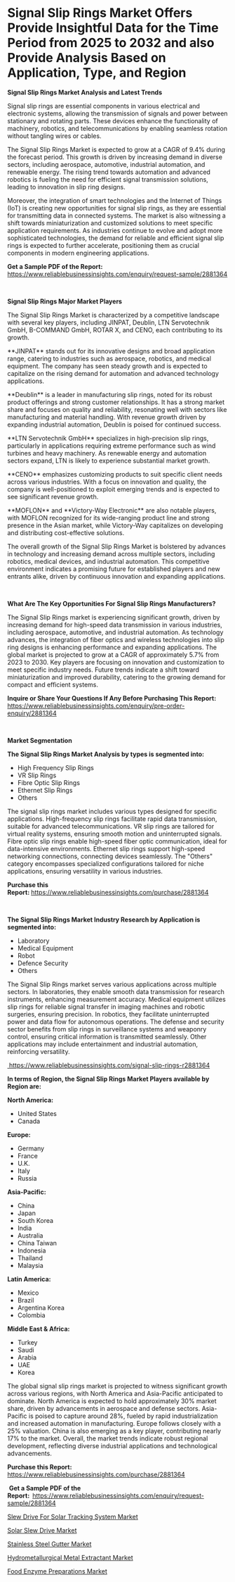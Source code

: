 <p><h1>Signal Slip Rings Market Offers Provide Insightful Data for the Time Period from 2025 to 2032 and also Provide Analysis Based on Application, Type, and Region</h1></p><p><strong>Signal Slip Rings Market Analysis and Latest Trends</strong></p>
<p><p>Signal slip rings are essential components in various electrical and electronic systems, allowing the transmission of signals and power between stationary and rotating parts. These devices enhance the functionality of machinery, robotics, and telecommunications by enabling seamless rotation without tangling wires or cables.</p><p>The Signal Slip Rings Market is expected to grow at a CAGR of 9.4% during the forecast period. This growth is driven by increasing demand in diverse sectors, including aerospace, automotive, industrial automation, and renewable energy. The rising trend towards automation and advanced robotics is fueling the need for efficient signal transmission solutions, leading to innovation in slip ring designs. </p><p>Moreover, the integration of smart technologies and the Internet of Things (IoT) is creating new opportunities for signal slip rings, as they are essential for transmitting data in connected systems. The market is also witnessing a shift towards miniaturization and customized solutions to meet specific application requirements. As industries continue to evolve and adopt more sophisticated technologies, the demand for reliable and efficient signal slip rings is expected to further accelerate, positioning them as crucial components in modern engineering applications.</p></p>
<p><strong>Get a Sample PDF of the Report:&nbsp;</strong> <a href="https://www.reliablebusinessinsights.com/enquiry/request-sample/2881364?utm_campaign=1121&utm_medium=2&utm_source=Github&utm_content=ia&utm_term=12032025&utm_id=signal-slip-rings">https://www.reliablebusinessinsights.com/enquiry/request-sample/2881364</a></p>
<p>&nbsp;</p>
<p><strong>Signal Slip Rings Major Market Players</strong></p>
<p><p>The Signal Slip Rings Market is characterized by a competitive landscape with several key players, including JINPAT, Deublin, LTN Servotechnik GmbH, B-COMMAND GmbH, ROTAR X, and CENO, each contributing to its growth.</p><p>**JINPAT** stands out for its innovative designs and broad application range, catering to industries such as aerospace, robotics, and medical equipment. The company has seen steady growth and is expected to capitalize on the rising demand for automation and advanced technology applications.</p><p>**Deublin** is a leader in manufacturing slip rings, noted for its robust product offerings and strong customer relationships. It has a strong market share and focuses on quality and reliability, resonating well with sectors like manufacturing and material handling. With revenue growth driven by expanding industrial automation, Deublin is poised for continued success.</p><p>**LTN Servotechnik GmbH** specializes in high-precision slip rings, particularly in applications requiring extreme performance such as wind turbines and heavy machinery. As renewable energy and automation sectors expand, LTN is likely to experience substantial market growth.</p><p>**CENO** emphasizes customizing products to suit specific client needs across various industries. With a focus on innovation and quality, the company is well-positioned to exploit emerging trends and is expected to see significant revenue growth.</p><p>**MOFLON** and **Victory-Way Electronic** are also notable players, with MOFLON recognized for its wide-ranging product line and strong presence in the Asian market, while Victory-Way capitalizes on developing and distributing cost-effective solutions.</p><p>The overall growth of the Signal Slip Rings Market is bolstered by advances in technology and increasing demand across multiple sectors, including robotics, medical devices, and industrial automation. This competitive environment indicates a promising future for established players and new entrants alike, driven by continuous innovation and expanding applications.</p></p>
<p>&nbsp;</p>
<p><strong>What Are The Key Opportunities For Signal Slip Rings Manufacturers?</strong></p>
<p><p>The Signal Slip Rings market is experiencing significant growth, driven by increasing demand for high-speed data transmission in various industries, including aerospace, automotive, and industrial automation. As technology advances, the integration of fiber optics and wireless technologies into slip ring designs is enhancing performance and expanding applications. The global market is projected to grow at a CAGR of approximately 5.7% from 2023 to 2030. Key players are focusing on innovation and customization to meet specific industry needs. Future trends indicate a shift toward miniaturization and improved durability, catering to the growing demand for compact and efficient systems.</p></p>
<p><strong>Inquire or Share Your Questions If Any Before Purchasing This Report:</strong> <a href="https://www.reliablebusinessinsights.com/enquiry/pre-order-enquiry/2881364?utm_campaign=1121&utm_medium=2&utm_source=Github&utm_content=ia&utm_term=12032025&utm_id=signal-slip-rings">https://www.reliablebusinessinsights.com/enquiry/pre-order-enquiry/2881364</a></p>
<p>&nbsp;</p>
<p><strong>Market Segmentation</strong></p>
<p><strong>The Signal Slip Rings Market Analysis by types is segmented into:</strong></p>
<p><ul><li> High Frequency Slip Rings</li><li>VR Slip Rings</li><li>Fibre Optic Slip Rings</li><li>Ethernet Slip Rings</li><li>Others</li></ul></p>
<p><p>The signal slip rings market includes various types designed for specific applications. High-frequency slip rings facilitate rapid data transmission, suitable for advanced telecommunications. VR slip rings are tailored for virtual reality systems, ensuring smooth motion and uninterrupted signals. Fibre optic slip rings enable high-speed fiber optic communication, ideal for data-intensive environments. Ethernet slip rings support high-speed networking connections, connecting devices seamlessly. The "Others" category encompasses specialized configurations tailored for niche applications, ensuring versatility in various industries.</p></p>
<p><strong>Purchase this Report:&nbsp;</strong><a href="https://www.reliablebusinessinsights.com/purchase/2881364?utm_campaign=1121&utm_medium=2&utm_source=Github&utm_content=ia&utm_term=12032025&utm_id=signal-slip-rings">https://www.reliablebusinessinsights.com/purchase/2881364</a></p>
<p>&nbsp;</p>
<p><strong>The Signal Slip Rings Market Industry Research by Application is segmented into:</strong></p>
<p><ul><li> Laboratory</li><li>Medical Equipment</li><li>Robot</li><li>Defence Security</li><li>Others</li></ul></p>
<p><p>The Signal Slip Rings market serves various applications across multiple sectors. In laboratories, they enable smooth data transmission for research instruments, enhancing measurement accuracy. Medical equipment utilizes slip rings for reliable signal transfer in imaging machines and robotic surgeries, ensuring precision. In robotics, they facilitate uninterrupted power and data flow for autonomous operations. The defense and security sector benefits from slip rings in surveillance systems and weaponry control, ensuring critical information is transmitted seamlessly. Other applications may include entertainment and industrial automation, reinforcing versatility.</p></p>
<p><a href="https://www.reliablebusinessinsights.com/signal-slip-rings-r2881364?utm_campaign=1121&utm_medium=2&utm_source=Github&utm_content=ia&utm_term=12032025&utm_id=signal-slip-rings">&nbsp;https://www.reliablebusinessinsights.com/signal-slip-rings-r2881364</a></p>
<p><strong>In terms of Region, the Signal Slip Rings Market Players available by Region are:</strong></p>
<p>
    <p> <strong> North America: </strong>
        <ul>
            <li>United States</li>
            <li>Canada</li>
        </ul>
        </p> 
    <p> <strong> Europe: </strong>
        <ul>
            <li>Germany</li>
            <li>France</li>
            <li>U.K.</li>
            <li>Italy</li>
            <li>Russia</li>
        </ul>
        </p> 
    <p> <strong> Asia-Pacific: </strong>
        <ul>
            <li>China</li>
            <li>Japan</li>
            <li>South Korea</li>
            <li>India</li>
            <li>Australia</li>
            <li>China Taiwan</li>
            <li>Indonesia</li>
            <li>Thailand</li>
            <li>Malaysia</li>
        </ul>
        </p> 
    <p> <strong> Latin America: </strong>
        <ul>
            <li>Mexico</li>
            <li>Brazil</li>
            <li>Argentina Korea</li>
            <li>Colombia</li>
        </ul>
        </p> 
    <p> <strong> Middle East & Africa: </strong>
        <ul>
            <li>Turkey</li>
            <li>Saudi</li>
            <li>Arabia</li>
            <li>UAE</li>
            <li>Korea</li>
        </ul>
    </p>
    </p>
<p><p>The global signal slip rings market is projected to witness significant growth across various regions, with North America and Asia-Pacific anticipated to dominate. North America is expected to hold approximately 30% market share, driven by advancements in aerospace and defense sectors. Asia-Pacific is poised to capture around 28%, fueled by rapid industrialization and increased automation in manufacturing. Europe follows closely with a 25% valuation. China is also emerging as a key player, contributing nearly 17% to the market. Overall, the market trends indicate robust regional development, reflecting diverse industrial applications and technological advancements.</p></p>
<p><strong>Purchase this Report: </strong><a href="https://www.reliablebusinessinsights.com/purchase/2881364?utm_campaign=1121&utm_medium=2&utm_source=Github&utm_content=ia&utm_term=12032025&utm_id=signal-slip-rings">https://www.reliablebusinessinsights.com/purchase/2881364</a></p>
<p>&nbsp;<strong>Get a Sample PDF of the Report:&nbsp;&nbsp;</strong><a href="https://www.reliablebusinessinsights.com/enquiry/request-sample/2881364?utm_campaign=1121&utm_medium=2&utm_source=Github&utm_content=ia&utm_term=12032025&utm_id=signal-slip-rings">https://www.reliablebusinessinsights.com/enquiry/request-sample/2881364</a></p>
<p><strong></strong></p>
<p><p><a href="https://github.com/nontoengolo/Market-Research-Report-List-1/blob/main/slew-drive-for-solar-tracking-system-market.md?utm_campaign=1121&utm_medium=2&utm_source=Github&utm_content=ia&utm_term=12032025&utm_id=signal-slip-rings">Slew Drive For Solar Tracking System Market</a></p><p><a href="https://github.com/shefikagbons/Market-Research-Report-List-1/blob/main/solar-slew-drive-market.md?utm_campaign=1121&utm_medium=2&utm_source=Github&utm_content=ia&utm_term=12032025&utm_id=signal-slip-rings">Solar Slew Drive Market</a></p><p><a href="https://github.com/avikalitesjj/Market-Research-Report-List-1/blob/main/stainless-steel-gutter-market.md?utm_campaign=1121&utm_medium=2&utm_source=Github&utm_content=ia&utm_term=12032025&utm_id=signal-slip-rings">Stainless Steel Gutter Market</a></p><p><a href="https://github.com/ceneabiruk11/Market-Research-Report-List-1/blob/main/hydrometallurgical-metal-extractant-market.md?utm_campaign=1121&utm_medium=2&utm_source=Github&utm_content=ia&utm_term=12032025&utm_id=signal-slip-rings">Hydrometallurgical Metal Extractant Market</a></p><p><a href="https://github.com/pomasifilo/Market-Research-Report-List-1/blob/main/food-enzyme-preparations-market.md?utm_campaign=1121&utm_medium=2&utm_source=Github&utm_content=ia&utm_term=12032025&utm_id=signal-slip-rings">Food Enzyme Preparations Market</a></p></p>